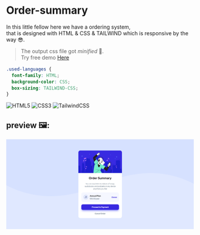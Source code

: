 # Order-summary
In this little fellow here we have a ordering system,<br> that is designed with HTML & CSS & TAILWIND which is responsive by the way 😎.
> The output css file got *minified* 🤏.<br>
> Try free demo <a href="https://ali-boorboor.github.io/order-summary/">Here</a>
```css
.used-languages {
  font-family: HTML;
  background-color: CSS;
  box-sizing: TAILWIND-CSS;
}
```
![HTML5](https://img.shields.io/badge/html5-%23E34F26.svg?style=for-the-badge&logo=html5&logoColor=white)
![CSS3](https://img.shields.io/badge/css3-%231572B6.svg?style=for-the-badge&logo=css3&logoColor=white)
![TailwindCSS](https://img.shields.io/badge/tailwindcss-%2338B2AC.svg?style=for-the-badge&logo=tailwind-css&logoColor=white)
## preview 🖼️:
<img src='https://github.com/Ali-boorboor/order-summary/blob/master/order-summary.png'>

